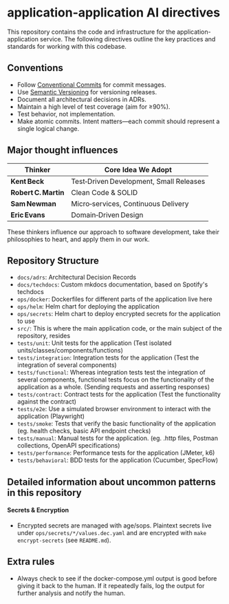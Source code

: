 # application-application AI directives

This repository contains the code and infrastructure for the application-application service. The following directives outline the key practices and standards for working with this codebase.

## Conventions
- Follow [Conventional Commits](https://www.conventionalcommits.org/) for commit messages.
- Use [Semantic Versioning](https://semver.org/) for versioning releases.
- Document all architectural decisions in ADRs.
- Maintain a high level of test coverage (aim for ≥90%).
- Test behavior, not implementation.
- Make atomic commits. Intent matters—each commit should represent a single logical change.

## Major thought influences
| Thinker              | Core Idea We Adopt                      |
| -------------------- | --------------------------------------- |
| **Kent Beck**        | Test‑Driven Development, Small Releases |
| **Robert C. Martin** | Clean Code & SOLID                      |
| **Sam Newman**       | Micro‑services, Continuous Delivery     |
| **Eric Evans**       | Domain‑Driven Design                    |

These thinkers influence our approach to software development, take their philosophies to heart, and apply them in our work.

## Repository Structure
- `docs/adrs`: Architectural Decision Records
- `docs/techdocs`: Custom mkdocs documentation, based on Spotify's techdocs
- `ops/docker`: Dockerfiles for different parts of the application live here
- `ops/helm`: Helm chart for deploying the application
- `ops/secrets`: Helm chart to deploy encrypted secrets for the application to use
- `src/`: This is where the main application code, or the main subject of the repository, resides
- `tests/unit`: Unit tests for the application (Test isolated units/classes/components/functions)
- `tests/integration`: Integration tests for the application (Test the integration of several components)
- `tests/functional`: Whereas integration tests test the integration of several components, functional tests focus on the functionality of the application as a whole. (Sending requests and asserting responses)
- `tests/contract`: Contract tests for the application (Test the functionality against the contract)
- `tests/e2e`: Use a simulated browser environment to interact with the application (Playwright)
- `tests/smoke`: Tests that verify the basic functionality of the application (eg. health checks, basic API endpoint checks)
- `tests/manual`: Manual tests for the application. (eg. .http files, Postman collections, OpenAPI specifications)
- `tests/performance`: Performance tests for the application (JMeter, k6)
- `tests/behavioral`: BDD tests for the application (Cucumber, SpecFlow)

## Detailed information about uncommon patterns in this repository

#### Secrets & Encryption
- Encrypted secrets are managed with age/sops. Plaintext secrets live under `ops/secrets/*/values.dec.yaml` and are encrypted with `make encrypt-secrets` (see `README.md`).

## Extra rules
- Always check to see if the docker-compose.yml output is good before giving it back to the human. If it repeatedly fails, log the output for further analysis and notify the human.
